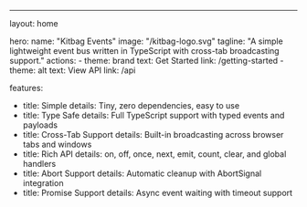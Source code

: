 ---
layout: home

hero:
  name: "Kitbag Events"
  image: "/kitbag-logo.svg"
  tagline: "A simple lightweight event bus written in TypeScript with cross-tab broadcasting support."
  actions:
    - theme: brand
      text: Get Started
      link: /getting-started
    - theme: alt
      text: View API
      link: /api

features:
  - title: Simple
    details: Tiny, zero dependencies, easy to use
  - title: Type Safe
    details: Full TypeScript support with typed events and payloads
  - title: Cross-Tab Support
    details: Built-in broadcasting across browser tabs and windows
  - title: Rich API
    details: on, off, once, next, emit, count, clear, and global handlers
  - title: Abort Support
    details: Automatic cleanup with AbortSignal integration
  - title: Promise Support
    details: Async event waiting with timeout support

